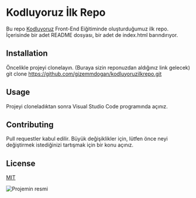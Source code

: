 # Kodluyoruz İlk Repo
Bu repo [Kodluyoruz](https://kodluyoruz.org/) Front-End Eiğitiminde oluşturduğumuz ilk repo. İçerisinde bir adet README dosyası, bir adet de index.html barındırıyor.

## Installation
Öncelikle projeyi clonelayın. (Buraya sizin reponuzdan aldığınız link gelecek)
git clone https://github.com/gizemmdogan/kodluyoruzilkrepo.git
 
 ## Usage
 Projeyi cloneladıktan sonra Visual Studio Code programında açınız. 

  ## Contributing
  Pull requestler kabul edilir. Büyük değişiklikler için, lütfen önce neyi değiştirmek istediğinizi tartışmak için bir konu açınız.

  ## License
  [MIT](https://choosealicense.com/licenses/mit/)

![Projemin resmi]()
